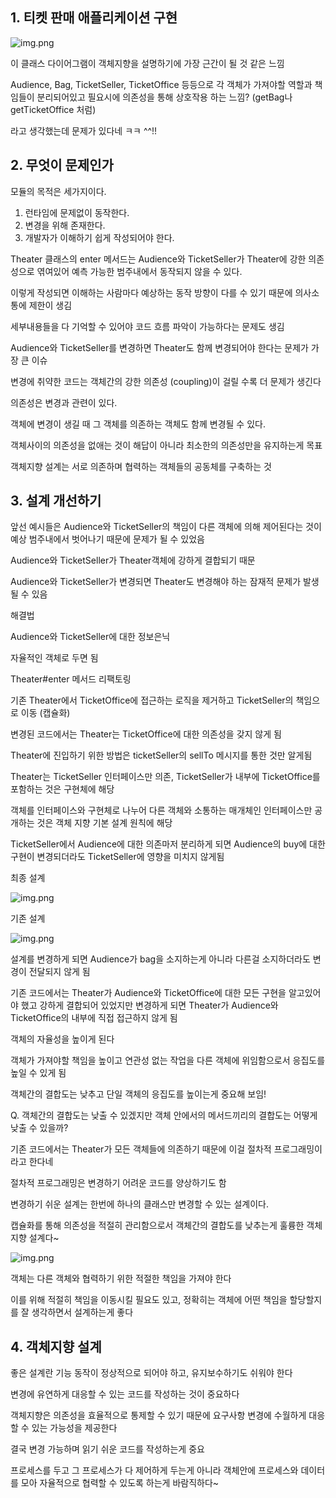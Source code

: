 ## 1. 티켓 판매 애플리케이션 구현
![img.png](../../../../assets/재성/img.png)

이 클래스 다이어그램이 객체지향을 설명하기에 가장 근간이 될 것 같은 느낌

Audience, Bag, TicketSeller, TicketOffice 등등으로 각 객체가 가져야할 역할과 책임들이 분리되어있고 필요시에 의존성을 통해 상호작용 하는 느낌? (getBag나 getTicketOffice 처럼)

라고 생각했는데 문제가 있다네 ㅋㅋ ^^!!

## 2. 무엇이 문제인가
모듈의 목적은 세가지이다.

1. 런타임에 문제없이 동작한다.
2. 변경을 위해 존재한다.
3. 개발자가 이해하기 쉽게 작성되어야 한다.

Theater 클래스의 enter 메서드는 Audience와 TicketSeller가 Theater에 강한 의존성으로 엮여있어 예측 가능한 범주내에서 동작되지 않을 수 있다.

이렇게 작성되면 이해하는 사람마다 예상하는 동작 방향이 다를 수 있기 때문에 의사소통에 제한이 생김

세부내용들을 다 기억할 수 있어야 코드 흐름 파악이 가능하다는 문제도 생김

Audience와 TicketSeller를 변경하면 Theater도 함께 변경되어야 한다는 문제가 가장 큰 이슈

변경에 취약한 코드는 객체간의 강한 의존성 (coupling)이 걸릴 수록 더 문제가 생긴다

의존성은 변경과 관련이 있다.

객체에 변경이 생길 때 그 객체를 의존하는 객체도 함께 변경될 수 있다.

객체사이의 의존성을 없애는 것이 해답이 아니라 최소한의 의존성만을 유지하는게 목표

객체지향 설계는 서로 의존하며 협력하는 객체들의 공동체를 구축하는 것

## 3. 설계 개선하기
앞선 예시들은 Audience와 TicketSeller의 책임이 다른 객체에 의해 제어된다는 것이 예상 범주내에서 벗어나기 때문에 문제가 될 수 있었음

Audience와 TicketSeller가 Theater객체에 강하게 결합되기 때문

Audience와 TicketSeller가 변경되면 Theater도 변경해야 하는 잠재적 문제가 발생될 수 있음

해결법

Audience와 TicketSeller에 대한 정보은닉

자율적인 객체로 두면 됨

Theater#enter 메서드 리팩토링

기존 Theater에서 TicketOffice에 접근하는 로직을 제거하고 TicketSeller의 책임으로 이동 (캡슐화)

변경된 코드에서는 Theater는 TicketOffice에 대한 의존성을 갖지 않게 됨

Theater에 진입하기 위한 방법은 ticketSeller의 sellTo 메시지를 통한 것만 알게됨

Theater는 TicketSeller 인터페이스만 의존, TicketSeller가 내부에 TicketOffice를 포함하는 것은 구현체에 해당

객체를 인터페이스와 구현체로 나누어 다른 객체와 소통하는 매개체인 인터페이스만 공개하는 것은 객체 지향 기본 설계 원칙에 해당

TicketSeller에서 Audience에 대한 의존마저 분리하게 되면 Audience의 buy에 대한 구현이 변경되더라도 TicketSeller에 영향을 미치지 않게됨

최종 설계

![img.png](../../../../assets/재성/img01.png)

기존 설계

![img.png](../../../../assets/재성/img02.png)

설계를 변경하게 되면 Audience가 bag을 소지하는게 아니라 다른걸 소지하더라도 변경이 전달되지 않게 됨

기존 코드에서는 Theater가 Audience와 TicketOffice에 대한 모든 구현을 알고있어야 했고 강하게 결합되어 있었지만 변경하게 되면 Theater가 Audience와 TicketOffice의 내부에 직접 접근하지 않게 됨

객체의 자율성을 높이게 된다

객체가 가져야할 책임을 높이고 연관성 없는 작업을 다른 객체에 위임함으로서 응집도를 높일 수 있게 됨

객체간의 결합도는 낮추고 단일 객체의 응집도를 높이는게 중요해 보임!

Q. 객체간의 결합도는 낮출 수 있겠지만 객체 안에서의 메서드끼리의 결합도는 어떻게 낮출 수 있을까?

기존 코드에서는 Theater가 모든 객체들에 의존하기 때문에 이걸 절차적 프로그래밍이라고 한다네

절차적 프로그래밍은 변경하기 어려운 코드를 양상하기도 함

변경하기 쉬운 설계는 한번에 하나의 클래스만 변경할 수 있는 설계이다.

캡슐화를 통해 의존성을 적절히 관리함으로서 객체간의 결합도를 낮추는게 훌륭한 객체 지향 설계다~

![img.png](../../../../assets/재성/img03.png)

객체는 다른 객체와 협력하기 위한 적절한 책임을 가져야 한다

이를 위해 적절히 책임을 이동시킬 필요도 있고, 정확히는 객체에 어떤 책임을 할당할지를 잘 생각하면서 설계하는게 좋다

## 4. 객체지향 설계
좋은 설계란 기능 동작이 정상적으로 되어야 하고, 유지보수하기도 쉬워야 한다

변경에 유연하게 대응할 수 있는 코드를 작성하는 것이 중요하다

객체지향은 의존성을 효율적으로 통제할 수 있기 때문에 요구사항 변경에 수월하게 대응할 수 있는 가능성을 제공한다

결국 변경 가능하며 읽기 쉬운 코드를 작성하는게 중요

프로세스를 두고 그 프로세스가 다 제어하게 두는게 아니라 객체안에 프로세스와 데이터를 모아 자율적으로 협력할 수 있도록 하는게 바람직하다~